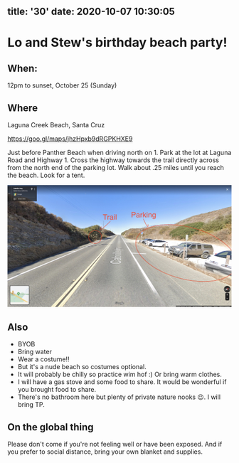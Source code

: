 title: '30'
date: 2020-10-07 10:30:05
---
# Lo and Stew's birthday beach party!

## When:
12pm to sunset, October 25 (Sunday)

## Where
Laguna Creek Beach, Santa Cruz 

https://goo.gl/maps/jhzHpxb9dRGPKHXE9

Just before Panther Beach when driving north on 1. Park at the lot at Laguna Road and Highway 1. Cross the highway towards the trail directly across from the north end of the parking lot. Walk about .25 miles until you reach the beach. Look for a tent.

![](/images/30parking.jpg)
    

## Also
* BYOB
* Bring water
* Wear a costume!!
* But it's a nude beach so costumes optional.
* It will probably be chilly so practice wim hof :) Or bring warm clothes.
* I will have a gas stove and some food to share. It would be wonderful if you brought food to share.
* There's no bathroom here but plenty of private nature nooks 😉. I will bring TP.


## On the global thing
Please don't come if you're not feeling well or have been exposed. And if you prefer to social distance, bring your own blanket and supplies.